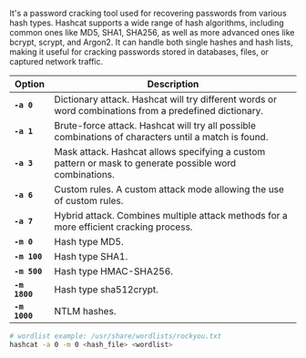 It's a password cracking tool used for recovering passwords from various hash types. Hashcat supports a wide range of hash algorithms, including common ones like MD5, SHA1, SHA256, as well as more advanced ones like bcrypt, scrypt, and Argon2. It can handle both single hashes and hash lists, making it useful for cracking passwords stored in databases, files, or captured network traffic.

| Option        | Description                                                                                             |
| ------------- | ------------------------------------------------------------------------------------------------------- |
| **`-a 0`**    | Dictionary attack. Hashcat will try different words or word combinations from a predefined dictionary.  |
| **`-a 1`**    | Brute-force attack. Hashcat will try all possible combinations of characters until a match is found.    |
| **`-a 3`**    | Mask attack. Hashcat allows specifying a custom pattern or mask to generate possible word combinations. |
| **`-a 6`**    | Custom rules. A custom attack mode allowing the use of custom rules.                                    |
| **`-a 7`**    | Hybrid attack. Combines multiple attack methods for a more efficient cracking process.                  |
| **`-m 0`**    | Hash type MD5.                                                                                          |
| **`-m 100`**  | Hash type SHA1.                                                                                         |
| **`-m 500`**  | Hash type HMAC-SHA256.                                                                                  |
| **`-m 1800`** | Hash type sha512crypt.                                                                                  |
| **`-m 1000`** | NTLM hashes.                                                                                            |


```bash
# wordlist example: /usr/share/wordlists/rockyou.txt
hashcat -a 0 -m 0 <hash_file> <wordlist>
```
